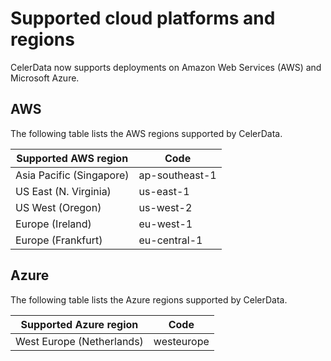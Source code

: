 # Supported cloud platforms and regions

CelerData now supports deployments on Amazon Web Services (AWS) and Microsoft Azure.

## AWS

The following table lists the AWS regions supported by CelerData.

| **Supported AWS region** | **Code**       |
| ------------------------ | -------------- |
| Asia Pacific (Singapore) | ap-southeast-1 |
| US East (N. Virginia)    | us-east-1      |
| US West (Oregon)         | us-west-2      |
| Europe (Ireland)         | eu-west-1      |
| Europe (Frankfurt)       | eu-central-1   |

## Azure

The following table lists the Azure regions supported by CelerData.

| **Supported Azure region** | **Code**       |
| -------------------------- | -------------- |
| West Europe (Netherlands)  | westeurope     |
